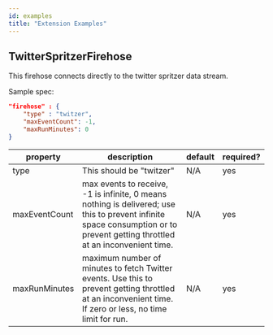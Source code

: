 ```yaml
---
id: examples
title: "Extension Examples"
---
```


<!--
  ~ Licensed to the Apache Software Foundation (ASF) under one
  ~ or more contributor license agreements.  See the NOTICE file
  ~ distributed with this work for additional information
  ~ regarding copyright ownership.  The ASF licenses this file
  ~ to you under the Apache License, Version 2.0 (the
  ~ "License"); you may not use this file except in compliance
  ~ with the License.  You may obtain a copy of the License at
  ~
  ~   http://www.apache.org/licenses/LICENSE-2.0
  ~
  ~ Unless required by applicable law or agreed to in writing,
  ~ software distributed under the License is distributed on an
  ~ "AS IS" BASIS, WITHOUT WARRANTIES OR CONDITIONS OF ANY
  ~ KIND, either express or implied.  See the License for the
  ~ specific language governing permissions and limitations
  ~ under the License.
  -->


## TwitterSpritzerFirehose

This firehose connects directly to the twitter spritzer data stream.

Sample spec:

```json
"firehose" : {
    "type" : "twitzer",
    "maxEventCount": -1,
    "maxRunMinutes": 0
}
```

|property|description|default|required?|
|--------|-----------|-------|---------|
|type|This should be "twitzer"|N/A|yes|
|maxEventCount|max events to receive, -1 is infinite, 0 means nothing is delivered; use this to prevent infinite space consumption or to prevent getting throttled at an inconvenient time.|N/A|yes|
|maxRunMinutes|maximum number of minutes to fetch Twitter events.  Use this to prevent getting throttled at an inconvenient time. If zero or less, no time limit for run.|N/A|yes|
